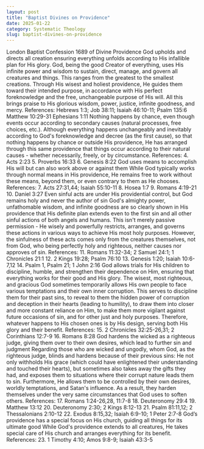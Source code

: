```yaml
---
layout: post
title: "Baptist Divines on Providence"
date: 2025-01-22
category: Systematic Theology
slug: baptist-divines-on-providence
---
```



London Baptist Confession 1689 of Divine Providence
God upholds and directs all creation ensuring everything unfolds according to His infallible plan for His glory.
God, being the good Creator of everything, uses His infinite power and wisdom to sustain, direct, manage, and govern all creatures and things. This ranges from the greatest to the smallest creations. Through His wisest and holiest providence, He guides them toward their intended purpose, in accordance with His perfect foreknowledge and the free, unchangeable purpose of His will. All this brings praise to His glorious wisdom, power, justice, infinite goodness, and mercy.
References:
Hebrews 1:3; Job 38:11; Isaiah 46:10-11; Psalm 135:6
Matthew 10:29-31
Ephesians 1:11
Nothing happens by chance, even though events occur according to secondary causes (natural processes, free choices, etc.).
Although everything happens unchangeably and inevitably according to God's foreknowledge and decree (as the first cause), so that nothing happens by chance or outside His providence, He has arranged through this same providence that things occur according to their natural causes - whether necessarily, freely, or by circumstance.
References:
4. Acts 2:23
5. Proverbs 16:33
6. Genesis 8:22
God uses means to accomplish His will but can also work above or against them
While God typically works through normal means in His providence, He remains free to work without these means, beyond them, or even contrary to them as He chooses.
References:
7. Acts 27:31,44; Isaiah 55:10-11
8. Hosea 1:7
9. Romans 4:19-21
10. Daniel 3:27
Even sinful acts are under His providential control, but God remains holy and never the author of sin
God's almighty power, unfathomable wisdom, and infinite goodness are so clearly shown in His providence that His definite plan extends even to the first sin and all other sinful actions of both angels and humans. This isn't merely passive permission - He wisely and powerfully restricts, arranges, and governs these actions in various ways to achieve His most holy purposes. However, the sinfulness of these acts comes only from the creatures themselves, not from God, who being perfectly holy and righteous, neither causes nor approves of sin.
References:
11. Romans 11:32-34; 2 Samuel 24:1; 1 Chronicles 21:1
12. 2 Kings 19:28; Psalm 76:10
13. Genesis 1:20; Isaiah 10:6-7,12
14. Psalm 1, Psalm 21; 1 John 2:16
God allows trials for His children to discipline, humble, and strengthen their dependence on Him, ensuring that everything works for their good and His glory.
The wisest, most righteous, and gracious God sometimes temporarily allows His own people to face various temptations and their own inner corruption. This serves to discipline them for their past sins, to reveal to them the hidden power of corruption and deception in their hearts (leading to humility), to draw them into closer and more constant reliance on Him, to make them more vigilant against future occasions of sin, and for other just and holy purposes. Therefore, whatever happens to His chosen ones is by His design, serving both His glory and their benefit.
References:
15. 2 Chronicles 32:25-26,31; 2 Corinthians 12:7-9
16. Romans 8:28
God hardens the wicked as a righteous judge, giving them over to their own desires, which lead to further sin and judgment
Regarding those who are wicked and ungodly, whom God, as the righteous judge, blinds and hardens because of their previous sins: He not only withholds His grace (which could have enlightened their understanding and touched their hearts), but sometimes also takes away the gifts they had, and exposes them to situations where their corrupt nature leads them to sin. Furthermore, He allows them to be controlled by their own desires, worldly temptations, and Satan's influence. As a result, they harden themselves under the very same circumstances that God uses to soften others.
References:
17. Romans 1:24-26,28, 11:7-8
18. Deuteronomy 29:4
19. Matthew 13:12
20. Deuteronomy 2:30; 2 Kings 8:12-13
21. Psalm 81:11,12; 2 Thessalonians 2:10-12
22. Exodus 8:15,32; Isaiah 6:9-10; 1 Peter 2:7-8
God’s providence has a special focus on His church, guiding all things for its ultimate good 
While God's providence extends to all creatures, He takes special care of His church and arranges everything for its benefit.
References:
23. 1 Timothy 4:10; Amos 9:8-9; Isaiah 43:3-5